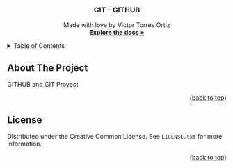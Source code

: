 
<a name="readme-top"></a>

<!-- PROJECT LOGO -->
<br />
<div align="center">
  <h3 align="center">GIT - GITHUB</h3>

  <p align="center">
    Made with love by  Victor Torres Ortiz
    <br />
    <a href="https://github.com/othneildrew/Best-README-Template"><strong>Explore the docs »</strong></a>
    <br />
</div>



<!-- TABLE OF CONTENTS -->
<details>
  <summary>Table of Contents</summary>
  <ol>
    <li>
      <a href="#about-the-project">About the proyect</a>
    </li>
    <li>
    <li><a href="#license">License</a></li>
  </ol>
</details>



<!-- ABOUT THE PROJECT -->
## About The Project

GITHUB and GIT Proyect

<p align="right">(<a href="#readme-top">back to top</a>)</p>



<!-- LICENSE -->
## License

Distributed under the Creative Common License. See `LICENSE.txt` for more information.

<p align="right">(<a href="#readme-top">back to top</a>)</p>

